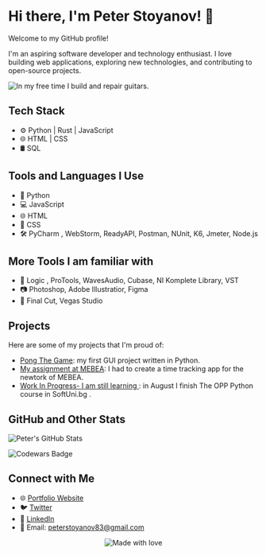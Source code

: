 # Hi there, I'm Peter Stoyanov! 👋

Welcome to my GitHub profile!

I'm an aspiring software developer and technology enthusiast. I love building web applications, exploring new technologies, and contributing to open-source projects.




![In my free time I build and repair guitars.](https://www.instagram.com/stoyanoffguitars/)



## Tech Stack

- ⚙️ Python | Rust | JavaScript
- 🌐 HTML | CSS 
- 🛢️ SQL

## Tools and Languages I Use

- 🐍 Python
- 💻 JavaScript
- 🌐 HTML
- 🎨 CSS
- 🛠️ PyCharm , WebStorm, ReadyAPI, Postman, NUnit, K6, Jmeter, Node.js
  

## More Tools I am familiar with  
- 🎵 Logic , ProTools, WavesAudio, Cubase, NI Komplete Library, VST
- 📷 Photoshop, Adobe Illustratior, Figma
- 🎥 Final Cut, Vegas Studio 

## Projects

Here are some of my projects that I'm proud of:

- [Pong The Game](https://github.com/PeterStoyanov83/PONG): my first GUI project written in Python.
- [My assignment at MEBEA](https://github.com/PeterStoyanov83/Work_asignment_MEBEA): I had to create a time tracking app for the newtork of MEBEA.
- [Work In Progress- I am still learning ](https://github.com/PeterStoyanov83/Object_oriented_programming_Python_2023): in August I finish The OPP Python course in SoftUni.bg .

## GitHub and Other Stats

![Peter's GitHub Stats](https://github-readme-stats.vercel.app/api?username=PeterStoyanov83&show_icons=true&theme=dark)

![Codewars Badge](https://www.codewars.com/users/PeterStoyanov83/badges/large)
## Connect with Me

- 🌐 [Portfolio Website](https://peterstoyanov83.github.io/portfolio/)
- 🐦 [Twitter](https://twitter.com/YourTwitterHandle)
- 💼 [LinkedIn](https://www.linkedin.com/in/pstoyanov/)
- 📧 Email: peterstoyanov83@gmail.com



<p align="center">
  <img src="https://img.shields.io/badge/Made%20with-%E2%9D%A4%EF%B8%8F-blue?style=for-the-badge" alt="Made with love">
</p>
